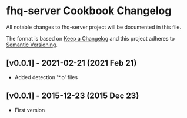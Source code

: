 # fhq-server Cookbook Changelog

All notable changes to fhq-server project will be documented in this file.

The format is based on [Keep a Changelog](http://keepachangelog.com/)
and this project adheres to [Semantic Versioning](http://semver.org/).

## [v0.0.1] - 2021-02-21 (2021 Feb 21)

- Added detection '*.o' files

## [v0.0.1] - 2015-12-23 (2015 Dec 23)

- First version